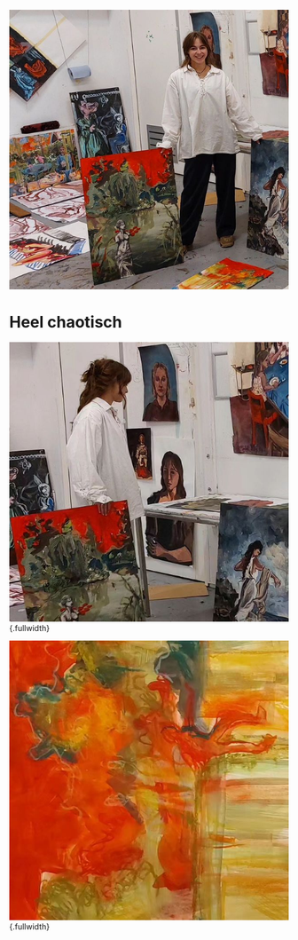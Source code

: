 ![chaotisch](../images/chaotisch-1.jpeg)
# Heel chaotisch

![chaotisch](../images/chaotisch-2.jpeg){.fullwidth}

![chaotisch](../images/chaotisch.jpeg){.fullwidth}